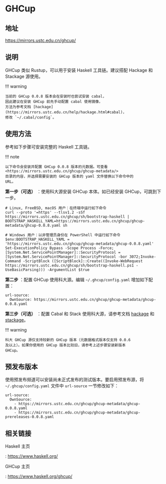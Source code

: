 # GHCup

## 地址

<https://mirrors.ustc.edu.cn/ghcup/>

## 说明

GHCup 类似 Rustup，可以用于安装 Haskell 工具链。建议搭配 Hackage 和
Stackage 源使用。

!!! warning

    当前的 GHCup 0.0.8 版本会在安装时也尝试安装 cabal，
    因此建议在安装 GHCup 前先手动配置 cabal 使用镜像，
    方法为参考文档 [hackage](https://mirrors.ustc.edu.cn/help/hackage.html#cabal)，
    修改 `~/.cabal/config`。

## 使用方法

参考如下步骤可安装完整的 Haskell 工具链。

!!! note

    以下命令会安装并配置 GHCup 0.0.8 版本的元数据。可查看
    <https://mirrors.ustc.edu.cn/ghcup/ghcup-metadata/>
    目录的内容，并选择需要安装的 GHCup 版本的 yaml 文件替换以下命令中的
    URL。

**第一步（可选）** ：使用科大源安装 GHCup 本体。如已经安装 GHCup，可跳到下一步。

    # Linux, FreeBSD, macOS 用户：在终端中运行如下命令
    curl --proto '=https' --tlsv1.2 -sSf https://mirrors.ustc.edu.cn/ghcup/sh/bootstrap-haskell | BOOTSTRAP_HASKELL_YAML=https://mirrors.ustc.edu.cn/ghcup/ghcup-metadata/ghcup-0.0.8.yaml sh

    # Windows 用户：以非管理员身份在 PowerShell 中运行如下命令
    $env:BOOTSTRAP_HASKELL_YAML = 'https://mirrors.ustc.edu.cn/ghcup/ghcup-metadata/ghcup-0.0.8.yaml'
    Set-ExecutionPolicy Bypass -Scope Process -Force;[System.Net.ServicePointManager]::SecurityProtocol = [System.Net.ServicePointManager]::SecurityProtocol -bor 3072;Invoke-Command -ScriptBlock ([ScriptBlock]::Create((Invoke-WebRequest https://mirrors.ustc.edu.cn/ghcup/sh/bootstrap-haskell.ps1 -UseBasicParsing))) -ArgumentList $true

**第二步** ：配置 GHCup 使用科大源。编辑 `~/.ghcup/config.yaml` 增加如下配置：

    url-source:
      OwnSource: https://mirrors.ustc.edu.cn/ghcup/ghcup-metadata/ghcup-0.0.8.yaml

**第三步（可选）** ：配置 Cabal 和 Stack 使用科大源，请参考文档 [hackage](hackage.md) 和 [stackage](stackage.md)。

!!! warning

    科大 GHCup 源仅支持较新的 GHCup 版本（元数据格式版本仅支持 0.0.6
    及以上）。如果你使用的 GHCup 版本比较旧，请参考上述步骤安装新版本
    GHCup。

## 预发布版本

使用预发布频道可以安装尚未正式发布的测试版本。要启用预发布源，将 `~/.ghcup/config.yaml` 文件中 `url-source` 一节修改如下：

    url-source:
      OwnSource:
        - https://mirrors.ustc.edu.cn/ghcup/ghcup-metadata/ghcup-0.0.8.yaml
        - https://mirrors.ustc.edu.cn/ghcup/ghcup-metadata/ghcup-prereleases-0.0.8.yaml

## 相关链接

Haskell 主页

:   <https://www.haskell.org/>

GHCup 主页

:   <https://www.haskell.org/ghcup/>

